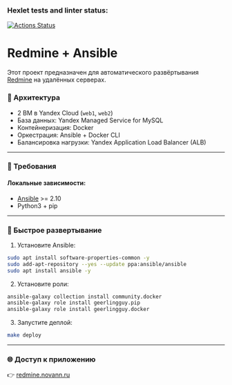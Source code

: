 ### Hexlet tests and linter status:
[![Actions Status](https://github.com/MrNovan/devops-for-programmers-project-76/actions/workflows/hexlet-check.yml/badge.svg)](https://github.com/MrNovan/devops-for-programmers-project-76/actions)

# Redmine + Ansible

Этот проект предназначен для автоматического развёртывания [Redmine](https://www.redmine.org/ ) на удалённых серверах.

### 🔧 Архитектура

- 2 ВМ в Yandex Cloud (`web1`, `web2`)
- База данных: Yandex Managed Service for MySQL
- Контейнеризация: Docker
- Оркестрация: Ansible + Docker CLI
- Балансировка нагрузки: Yandex Application Load Balancer (ALB)

---

### 🧰 Требования

#### Локальные зависимости:
- [Ansible](https://docs.ansible.com/ansible/latest/installation_guide/intro_installation.html ) >= 2.10
- Python3 + pip

---

### 🚀 Быстрое развертывание

1. Установите Ansible:

```bash
sudo apt install software-properties-common -y
sudo add-apt-repository --yes --update ppa:ansible/ansible
sudo apt install ansible -y
```

2. Установите роли:
```bash
ansible-galaxy collection install community.docker
ansible-galaxy role install geerlingguy.pip
ansible-galaxy role install geerlingguy.docker
```

3. Запустите деплой:
```bash
make deploy
```

---
### 🌐 Доступ к приложению

👉 [redmine.novann.ru](http://redmine.novann.ru)
